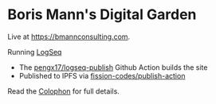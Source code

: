 # Boris Mann's Digital Garden

Live at <https://bmannconsulting.com>. 

Running [LogSeq](https://logseq.com)

* The [pengx17/logseq-publish](https://github.com/pengx17/logseq-publish) Github Action builds the site
* Published to IPFS via [fission-codes/publish-action](https://github.com/fission-codes/publish-action)

Read the [Colophon](https://bmannconsulting.com/#/page/colophon) for full details.
